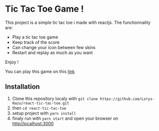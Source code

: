 # Tic Tac Toe Game !
This project is a simple tic tac toe i made with reactjs. 
The functionnality are:
- Play a tic tac toe game
- Keep track of the score
- Can change your icon between few skins
- Restart and replay as much as you want 

Enjoy !

You can play this game on this [link](https://lorys-tic-tac-toe.netlify.app)

## Installation

1. Clone this repository localy with `git clone https://github.com/Lorys-Hazu/react-tic-tac-toe.git`
2. then `cd react-tic-tac-toe`
3. setup project with `yarn install`
4. finaly run with `yarn start` and open your browser on [http//localhost:3000](http//localhost:3000)
